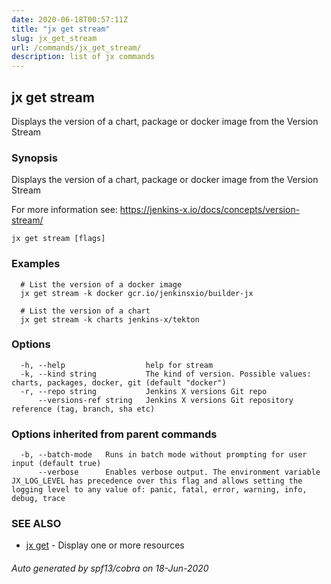 ```yaml
---
date: 2020-06-18T00:57:11Z
title: "jx get stream"
slug: jx_get_stream
url: /commands/jx_get_stream/
description: list of jx commands
---
```

## jx get stream

Displays the version of a chart, package or docker image from the Version Stream

### Synopsis

Displays the version of a chart, package or docker image from the Version Stream 

For more information see: https://jenkins-x.io/docs/concepts/version-stream/

```
jx get stream [flags]
```

### Examples

```
  # List the version of a docker image
  jx get stream -k docker gcr.io/jenkinsxio/builder-jx
  
  # List the version of a chart
  jx get stream -k charts jenkins-x/tekton
```

### Options

```
  -h, --help                  help for stream
  -k, --kind string           The kind of version. Possible values: charts, packages, docker, git (default "docker")
  -r, --repo string           Jenkins X versions Git repo
      --versions-ref string   Jenkins X versions Git repository reference (tag, branch, sha etc)
```

### Options inherited from parent commands

```
  -b, --batch-mode   Runs in batch mode without prompting for user input (default true)
      --verbose      Enables verbose output. The environment variable JX_LOG_LEVEL has precedence over this flag and allows setting the logging level to any value of: panic, fatal, error, warning, info, debug, trace
```

### SEE ALSO

* [jx get](/commands/jx_get/)	 - Display one or more resources

###### Auto generated by spf13/cobra on 18-Jun-2020
